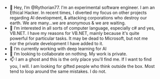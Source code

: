 - 👋 Hey, I’m @Rythorian77. I'm an experimental software engineer. I am an Ethical Hacker. In recent times, I 
 diverted my focus on other projects regarding AI development, & attacking corporations who destroy our earth. We are many...we are anonymous & we are waiting.
- 👀 I’m interested in all sorts of computer language, especially c# and yes, VB.NET. I have my reasons for VB.NET, mainly because it's quite powerful for particular tasks.
It may be dead to Microsoft, but not me nor the private development I have added to it.
- 🌱 I’m currently working with deep learning for AI
- 💞️ I’m looking to collaborate on nothing. My work is private.
- 📫 I am a ghost and this is the only place you'll find me. If I want to find you, I will. I am looking for gifted people who think outside the box. Most tend to loop
around the same mistakes. I do not.

<!---
Rythorian77/Rythorian77 is a ✨ special ✨ repository because its `README.md` (this file) appears on your GitHub profile.
You can click the Preview link to take a look at your changes.
--->
